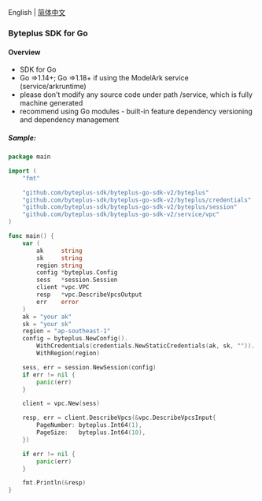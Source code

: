 English | [简体中文](./README_zh.MD)
### Byteplus SDK for Go
#### Overview
- SDK for Go
- Go =>1.14+; Go =>1.18+ if using the ModelArk service (service/arkruntime)
- please don't modify any source code under path /service, which is fully machine generated
- recommend using Go modules - built-in feature dependency versioning and dependency management

##### Sample:
```go 
package main

import (
	"fmt"

	"github.com/byteplus-sdk/byteplus-go-sdk-v2/byteplus"
	"github.com/byteplus-sdk/byteplus-go-sdk-v2/byteplus/credentials"
	"github.com/byteplus-sdk/byteplus-go-sdk-v2/byteplus/session"
	"github.com/byteplus-sdk/byteplus-go-sdk-v2/service/vpc"
)

func main() {
	var (
		ak     string
		sk     string
		region string
		config *byteplus.Config
		sess   *session.Session
		client *vpc.VPC
		resp   *vpc.DescribeVpcsOutput
		err    error
	)
	ak = "your ak"
	sk = "your sk"
	region = "ap-southeast-1"
	config = byteplus.NewConfig().
		WithCredentials(credentials.NewStaticCredentials(ak, sk, "")).
		WithRegion(region)

	sess, err = session.NewSession(config)
	if err != nil {
		panic(err)
	}

	client = vpc.New(sess)

	resp, err = client.DescribeVpcs(&vpc.DescribeVpcsInput{
		PageNumber: byteplus.Int64(1),
		PageSize:   byteplus.Int64(10),
	})

	if err != nil {
		panic(err)
	}

	fmt.Println(&resp)
}
```